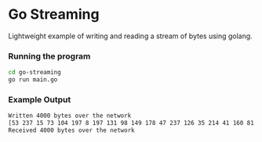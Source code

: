 # Go Streaming
Lightweight example of writing and reading a stream of bytes using golang.

### Running the program

```bash
cd go-streaming
go run main.go
```

### Example Output

```bash
Written 4000 bytes over the network
[53 237 15 73 104 197 8 197 131 98 149 178 47 237 126 35 214 41 160 81 165 ...]
Received 4000 bytes over the network
```
